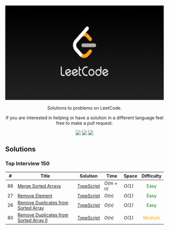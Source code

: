 ﻿<p align="center">
	<a href="https://leetcode.com/TomasLaus/"><img src="./LeetCode.png" height=300px /></a>
</p>
<p align="center">
    Solutions to problems on LeetCode.
</p>
<p align="center">
	If you are interested in helping or have a solution in a different language feel free to make a pull request.
</p>
<p align="center">
	<img src="https://img.shields.io/badge/Problems%20Solved-4-brightgreen.svg?style=for-the-badge">
	<img src="https://img.shields.io/badge/Language-TypeScript-blue.svg?style=for-the-badge">
	<img src="https://img.shields.io/badge/Latest%20Update-01/30/2024-brightgreen.svg?style=for-the-badge">
</p>





## Solutions
### Top Interview 150
| #  | Title           |  Solution       |  Time           | Space           | Difficulty    |
-----|---------------- |:---------------:| --------------- | --------------- |:-------------:|
| 88 |[Merge Sorted Arrays](https://leetcode.com/problems/merge-sorted-array/)| [TypeScript](./Merge%20Sorted%20Array/solution.ts) | _O(m + n)_ | _O(1)_| <span style="color:green">Easy</span> | |
| 27 |[Remove Element](https://leetcode.com/problems/remove-element/)| [TypeScript](./Remove%20Element/solution.ts) | _O(n)_ | _O(1)_| <span style="color:green">Easy</span> | |
| 26 |[Remove Duplicates from Sorted Array](https://leetcode.com/problems/remove-duplicates-from-sorted-array/)| [TypeScript](./Remove%20Duplicates%20from%20Sorted%20Array/solution.ts) | _O(n)_ | _O(1)_| <span style="color:green">Easy</span> | |
| 80 |[Remove Duplicates from Sorted Array II](https://leetcode.com/problems/remove-duplicates-from-sorted-array-ii/)| [TypeScript](./Remove%20Duplicates%20from%20Sorted%20Array%20II/solution.ts) | _O(n)_ | _O(1)_| <span style="color:orange">Medium</span> | |